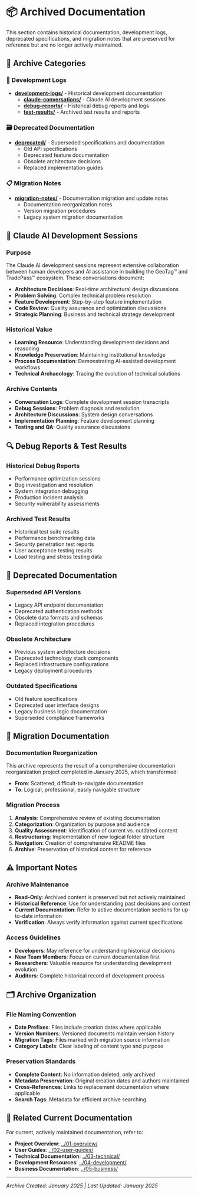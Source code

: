 # 📦 Archived Documentation

This section contains historical documentation, development logs, deprecated specifications, and migration notes that are preserved for reference but are no longer actively maintained.

## 📁 Archive Categories

### **💬 Development Logs**
- **[development-logs/](./development-logs/)** - Historical development documentation
  - **[claude-conversations/](./development-logs/claude-conversations/)** - Claude AI development sessions
  - **[debug-reports/](./development-logs/debug-reports/)** - Historical debug reports and logs
  - **[test-results/](./development-logs/test-results/)** - Archived test results and reports

### **🗃️ Deprecated Documentation**
- **[deprecated/](./deprecated/)** - Superseded specifications and documentation
  - Old API specifications
  - Deprecated feature documentation
  - Obsolete architecture decisions
  - Replaced implementation guides

### **📋 Migration Notes**
- **[migration-notes/](./migration-notes/)** - Documentation migration and update notes
  - Documentation reorganization notes
  - Version migration procedures
  - Legacy system migration documentation

## 🤖 Claude AI Development Sessions

### **Purpose**
The Claude AI development sessions represent extensive collaboration between human developers and AI assistance in building the GeoTag™ and TradePass™ ecosystem. These conversations document:

- **Architecture Decisions**: Real-time architectural design discussions
- **Problem Solving**: Complex technical problem resolution
- **Feature Development**: Step-by-step feature implementation
- **Code Review**: Quality assurance and optimization discussions
- **Strategic Planning**: Business and technical strategy development

### **Historical Value**
- **Learning Resource**: Understanding development decisions and reasoning
- **Knowledge Preservation**: Maintaining institutional knowledge
- **Process Documentation**: Demonstrating AI-assisted development workflows
- **Technical Archaeology**: Tracing the evolution of technical solutions

### **Archive Contents**
- **Conversation Logs**: Complete development session transcripts
- **Debug Sessions**: Problem diagnosis and resolution
- **Architecture Discussions**: System design conversations
- **Implementation Planning**: Feature development planning
- **Testing and QA**: Quality assurance discussions

## 🔍 Debug Reports & Test Results

### **Historical Debug Reports**
- Performance optimization sessions
- Bug investigation and resolution
- System integration debugging
- Production incident analysis
- Security vulnerability assessments

### **Archived Test Results**
- Historical test suite results
- Performance benchmarking data
- Security penetration test reports
- User acceptance testing results
- Load testing and stress testing data

## 📜 Deprecated Documentation

### **Superseded API Versions**
- Legacy API endpoint documentation
- Deprecated authentication methods
- Obsolete data formats and schemas
- Replaced integration procedures

### **Obsolete Architecture**
- Previous system architecture decisions
- Deprecated technology stack components
- Replaced infrastructure configurations
- Legacy deployment procedures

### **Outdated Specifications**
- Old feature specifications
- Deprecated user interface designs
- Legacy business logic documentation
- Superseded compliance frameworks

## 🔄 Migration Documentation

### **Documentation Reorganization**
This archive represents the result of a comprehensive documentation reorganization project completed in January 2025, which transformed:
- **From**: Scattered, difficult-to-navigate documentation
- **To**: Logical, professional, easily navigable structure

### **Migration Process**
1. **Analysis**: Comprehensive review of existing documentation
2. **Categorization**: Organization by purpose and audience
3. **Quality Assessment**: Identification of current vs. outdated content
4. **Restructuring**: Implementation of new logical folder structure
5. **Navigation**: Creation of comprehensive README files
6. **Archive**: Preservation of historical content for reference

## ⚠️ Important Notes

### **Archive Maintenance**
- **Read-Only**: Archived content is preserved but not actively maintained
- **Historical Reference**: Use for understanding past decisions and context
- **Current Documentation**: Refer to active documentation sections for up-to-date information
- **Verification**: Always verify information against current specifications

### **Access Guidelines**
- **Developers**: May reference for understanding historical decisions
- **New Team Members**: Focus on current documentation first
- **Researchers**: Valuable resource for understanding development evolution
- **Auditors**: Complete historical record of development process

## 🗂️ Archive Organization

### **File Naming Convention**
- **Date Prefixes**: Files include creation dates where applicable
- **Version Numbers**: Versioned documents maintain version history
- **Migration Tags**: Files marked with migration source information
- **Category Labels**: Clear labeling of content type and purpose

### **Preservation Standards**
- **Complete Content**: No information deleted, only archived
- **Metadata Preservation**: Original creation dates and authors maintained
- **Cross-References**: Links to replacement documentation where applicable
- **Search Tags**: Metadata for efficient archive searching

## 🔗 Related Current Documentation

For current, actively maintained documentation, refer to:
- **Project Overview**: [../01-overview/](../01-overview/)
- **User Guides**: [../02-user-guides/](../02-user-guides/)
- **Technical Documentation**: [../03-technical/](../03-technical/)
- **Development Resources**: [../04-development/](../04-development/)
- **Business Documentation**: [../05-business/](../05-business/)

---

*Archive Created: January 2025 | Last Updated: January 2025*